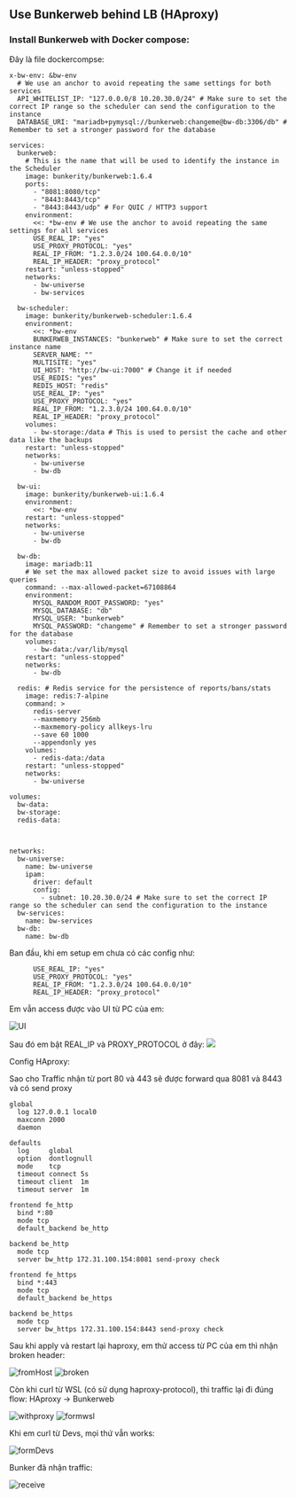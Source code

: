 ## Use Bunkerweb behind LB (HAproxy)
### Install Bunkerweb with Docker compose:
Đây là file dockercompse:
```
x-bw-env: &bw-env
  # We use an anchor to avoid repeating the same settings for both services
  API_WHITELIST_IP: "127.0.0.0/8 10.20.30.0/24" # Make sure to set the correct IP range so the scheduler can send the configuration to the instance
  DATABASE_URI: "mariadb+pymysql://bunkerweb:changeme@bw-db:3306/db" # Remember to set a stronger password for the database

services:
  bunkerweb:
    # This is the name that will be used to identify the instance in the Scheduler
    image: bunkerity/bunkerweb:1.6.4
    ports:
      - "8081:8080/tcp"
      - "8443:8443/tcp"
      - "8443:8443/udp" # For QUIC / HTTP3 support
    environment:
      <<: *bw-env # We use the anchor to avoid repeating the same settings for all services
      USE_REAL_IP: "yes"
      USE_PROXY_PROTOCOL: "yes"
      REAL_IP_FROM: "1.2.3.0/24 100.64.0.0/10"
      REAL_IP_HEADER: "proxy_protocol"
    restart: "unless-stopped"
    networks:
      - bw-universe
      - bw-services

  bw-scheduler:
    image: bunkerity/bunkerweb-scheduler:1.6.4
    environment:
      <<: *bw-env
      BUNKERWEB_INSTANCES: "bunkerweb" # Make sure to set the correct instance name
      SERVER_NAME: ""
      MULTISITE: "yes"
      UI_HOST: "http://bw-ui:7000" # Change it if needed
      USE_REDIS: "yes"
      REDIS_HOST: "redis"
      USE_REAL_IP: "yes"
      USE_PROXY_PROTOCOL: "yes"
      REAL_IP_FROM: "1.2.3.0/24 100.64.0.0/10"
      REAL_IP_HEADER: "proxy_protocol"
    volumes:
      - bw-storage:/data # This is used to persist the cache and other data like the backups
    restart: "unless-stopped"
    networks:
      - bw-universe
      - bw-db

  bw-ui:
    image: bunkerity/bunkerweb-ui:1.6.4
    environment:
      <<: *bw-env
    restart: "unless-stopped"
    networks:
      - bw-universe
      - bw-db

  bw-db:
    image: mariadb:11
    # We set the max allowed packet size to avoid issues with large queries
    command: --max-allowed-packet=67108864
    environment:
      MYSQL_RANDOM_ROOT_PASSWORD: "yes"
      MYSQL_DATABASE: "db"
      MYSQL_USER: "bunkerweb"
      MYSQL_PASSWORD: "changeme" # Remember to set a stronger password for the database
    volumes:
      - bw-data:/var/lib/mysql
    restart: "unless-stopped"
    networks:
      - bw-db

  redis: # Redis service for the persistence of reports/bans/stats
    image: redis:7-alpine
    command: >
      redis-server
      --maxmemory 256mb
      --maxmemory-policy allkeys-lru
      --save 60 1000
      --appendonly yes
    volumes:
      - redis-data:/data
    restart: "unless-stopped"
    networks:
      - bw-universe

volumes:
  bw-data:
  bw-storage:
  redis-data:



networks:
  bw-universe:
    name: bw-universe
    ipam:
      driver: default
      config:
        - subnet: 10.20.30.0/24 # Make sure to set the correct IP range so the scheduler can send the configuration to the instance
  bw-services:
    name: bw-services
  bw-db:
    name: bw-db
```
Ban đầu, khi em setup em chưa có các config như:
```
      USE_REAL_IP: "yes"
      USE_PROXY_PROTOCOL: "yes"
      REAL_IP_FROM: "1.2.3.0/24 100.64.0.0/10"
      REAL_IP_HEADER: "proxy_protocol"
```

Em vẫn access được vào UI từ PC của em: 

![UI](./imgs/UI.png)

Sau đó em bật REAL_IP và PROXY_PROTOCOL ở đây:
![](./imgs/realIP_Proxy.png)

Config HAproxy: 

Sao cho Traffic nhận từ port 80 và 443 sẽ được forward qua 8081 và 8443 và có send proxy

```
global
  log 127.0.0.1 local0
  maxconn 2000
  daemon

defaults
  log     global
  option  dontlognull
  mode    tcp
  timeout connect 5s
  timeout client  1m
  timeout server  1m

frontend fe_http
  bind *:80
  mode tcp
  default_backend be_http

backend be_http
  mode tcp
  server bw_http 172.31.100.154:8081 send-proxy check

frontend fe_https
  bind *:443
  mode tcp
  default_backend be_https

backend be_https
  mode tcp
  server bw_https 172.31.100.154:8443 send-proxy check
```

Sau khi apply và restart lại haproxy, em thử access từ PC của em thì nhận broken header:

![fromHost](./imgs/curlformHost.png)
![broken](./imgs/brokenheader.png)


Còn khi curl từ WSL (có sử dụng haproxy-protocol), thì traffic lại đi đúng flow:
HAproxy &rarr; Bunkerweb

![withproxy](./imgs/curlwithProxy.png)
![formwsl](./imgs/recievedformwsl.png)

Khi em curl từ Devs, mọi thứ vẫn works:

![formDevs](./imgs/curlfromDevs.png)

Bunker đã nhận traffic:

![receive](./imgs/receive.png)